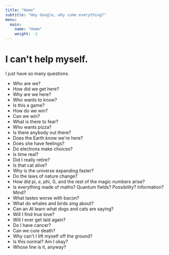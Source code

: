 ```yaml
---
title: "Home"
subtitle: "Hey Google, why come everything?"
menu:
  main:
    name: "Home"
    weight: -1
---
```


# I can't help myself.

I just have so many questions.

- Who are we?
- How did we get here?
- Why are we here?
- Who wants to know?
- Is this a game?
- How do we win?
- Can we win?
- What is there to fear?
- Who wants pizza?
- Is there anybody out there?
- Does the Earth know we're here?
- Does she have feelings?
- Do electrons make choices?
- Is time real?
- Did I really retire?
- Is that cat alive?
- Why is the universe expanding faster?
- Do the laws of nature change?
- How did pi, *e*, phi, G, and the rest of the magic numbers arise?
- Is everything made of maths? Quantum fields? Possibility? Information? Mind?
- What tastes worse with bacon?
- What do whales and birds sing about?
- Can an AI learn what dogs and cats are saying?
- Will I find true love?
- Will I ever get laid again?
- Do I have cancer?
- Can we cure death?
- Why can't I lift myself off the ground?
- Is this normal? Am I okay?
- Whose line is it, anyway?